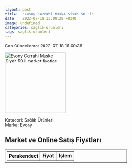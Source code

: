 ```yaml
---
layout: post
title:  "Evony Cerrahi Maske Siyah 50 li"
date:   2022-07-18 13:00:38 +0300
image: undefined
categories: saglik-urunleri
tags: saglik-urunleri
---
```


Son Güncelleme: 2022-07-18 16:00:38

<img src="undefined" width="200" alt="Evony Cerrahi Maske Siyah 50 li market fiyatları" />

Kategori: Sağlık Ürünleri
<br />
Marka: Evony

<h2>Market ve Online Satış Fiyatları</h2>

<table border="1" style="padding: 5px;width:80%;">
  <tr>
    <td style="padding: 5px;"><strong>Perakendeci</strong></td>
    <td><strong>Fiyat</strong></td>
    <td><strong>İşlem</strong></td>
  </tr>
  
</table>
